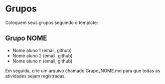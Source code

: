 # Grupos

Coloquem seus grupos seguindo o template:

## Grupo NOME
- Nome aluno 1 (email, github)
- Nome aluno 2 (email, github)
- Nome aluno n (email, github)

Em seguida, crie um arquivo chamado Grupo_NOME.md para que todas as atividades
sejam registradas.
